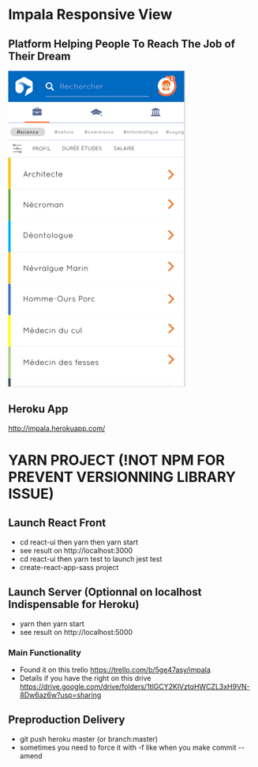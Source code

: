 Impala Responsive View
========================

## Platform Helping People To Reach The Job of Their Dream

![alt text](https://github.com/jendigital/impala/blob/master/impala.png)

## Heroku App

http://impala.herokuapp.com/

# YARN PROJECT (!NOT NPM FOR PREVENT VERSIONNING LIBRARY ISSUE)

## Launch React Front

* cd react-ui then yarn then yarn start
* see result on http://localhost:3000
* cd react-ui then yarn test to launch jest test
* create-react-app-sass project

## Launch Server (Optionnal on localhost Indispensable for Heroku)

* yarn then yarn start
* see result on http://localhost:5000

### Main Functionality

* Found it on this trello https://trello.com/b/5ge47asy/impala
* Details if you have the right on this drive https://drive.google.com/drive/folders/1tlGCY2KlVztqHWCZL3xH9VN-8Dw6az6w?usp=sharing

## Preproduction Delivery

* git push heroku master (or branch:master) 
* sometimes you need to force it with -f like when you make commit --amend


